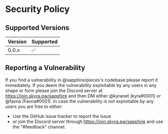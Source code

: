 # Security Policy

## Supported Versions

| Version | Supported          |
| ------- | ------------------ |
| 0.0.x   | :white_check_mark: |

## Reporting a Vulnerability

If you find a vulnerability in @sapphire/pieces's codebase please report it immediately.
If you deem the vulnerability exploitable by any users in any shape or form please join the Discord server at https://join.skyra.pw/sapphire and then DM either @kyranet (kyra#0001) or @favna (Favna#0001).
In case the vulnerability is not exploitable by any users you are free to either:

-   Use the GitHub issue tracker to report the issue
-   or join the Discord server through https://join.skyra.pw/sapphire and use the "#feedback" channel.
